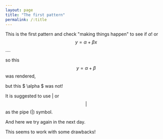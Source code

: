 ```yaml
---
layout: page
title: "The first pattern"
permalink: /:title
---
```

This is the first pattern and check "making things happen" to see if $\alpha$! or $$ y = \alpha + \beta x $$....

so this $$ y = \alpha + \beta $$ was rendered,

but this $ \alpha $ was not!

It is suggested to use $\vert$ or $$\vert$$ as the pipe ($|$) symbol.

And here we try again in the next day.

This seems to work with some drawbacks!
